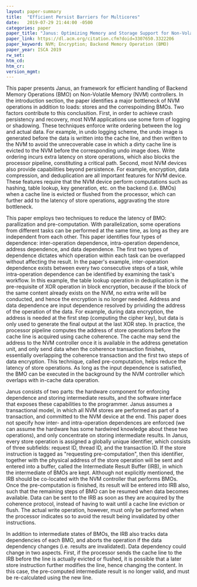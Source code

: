 ```yaml
---
layout: paper-summary
title:  "Efficient Persist Barriers for Multicores"
date:   2019-07-29 21:44:00 -0500
categories: paper
paper_title: "Janus: Optimizing Memory and Storage Support for Non-Volatile Memory Systems"
paper_link: https://dl.acm.org/citation.cfm?doid=3307650.3322206
paper_keyword: NVM; Encryption; Backend Memory Operation (BMO)
paper_year: ISCA 2019
rw_set: 
htm_cd: 
htm_cr: 
version_mgmt: 
---
```


This paper presents Janus, an framework for efficient handling of Backend Memory Operations (BMO) on Non-Volatile Memory 
(NVM) controllers. In the introduction section, the paper identifies a major bottleneck of NVM operations in addition to loads: 
stores and the correspoinding BMOs. Two factors contribute to this conclusition. First, in order to achieve crash 
persistency and recovery, most NVM applications use some form of logging or shadowing. These techniques enforce write ordering
between the log and actual data. For example, in undo logging scheme, the undo image is generated before the data
is written into the cache line, and then written to the NVM to avoid the unrecoverable case in which a dirty cache line
is evicted to the NVM before the corresponding undo image does. Write ordering incurs extra latency on store operations, 
which also blocks the processor pipeline, constituting a critical path. Second, most NVM devices also provide capabilities 
beyond persistence. For example, encryption, data compression, and deduplication are all important features for NVM
device. These features require that the NVM device perform computations such as hashing, table lookup, key generation, etc. 
on the backend (i.e. BMOs) when a cache line is evicted or flushed from the processor, which can further add to the latency 
of store operations, aggravating the store bottleneck.  

This paper employs two techniques to reduce the latency of BMO: parallization and pre-computation. With parallelization,
some operations from different tasks can be performed at the same time, as long as they are independent from each other.
This paper identifies four types of dependence: inter-operation dependence, intra-operation dependence, address dependence,
and data dependence. The first two types of dependence dictates which operation within each task can be overlapped without 
affecting the result. In the paper's example, inter-operation dependence exists between every two consecutive steps of 
a task, while intra-operation dependence can be identified by examining the task's workflow. In this example, the table 
lookup operation in deduplication is the pre-requisite of XOR operation in block encryption, because if the block of the 
same content already exists on the NVM, no extra write will be conducted, and hence the encryption is no longer needed. 
Address and data dependence are input dependence resolved by prividing the address of the operation of the data. For example,
during data encryption, the address is needed at the first step (computing the cipher key), but data is only used to 
generate the final output at the last XOR step. In practice, the processor pipeline computes the address of store operations
before the cache line is acquired using cache coherence. The cache may send the address to the NVM controller once it is 
available in the address genetation unit, and only send data when the coherence transaction finishes, essentially overlapping
the coherence transaction and the first two steps of data encryption. This technique, called pre-computation, helps 
reduce the latency of store operations. As long as the input dependence is satisfied, the BMO can be executed
in the background by the NVM controller which overlaps with in-cache data operation.

Janus consists of two parts: the hardware component for enforcing dependence and storing intermediate results, and the 
software interface that exposes these capabilities to the programmer. Janus assumes a transactional model, in which all 
NVM stores are performed as part of a transaction, and committed to the NVM device at the end. This paper does not specify 
how inter- and intra-operation dependences are enforced (we can assume the hardware has some hardwired knowledge about these
two operations), and only concentrate on storing intermediate results. In Janus, every store operation is assigned a globally 
unique identifier, which consists of three subfields: request ID, thread ID, and the transaction ID. If the store instruction
is tagged as "requesting pre-computation", then this identifier, together with the physical address of the store operation 
will be sent and entered into a buffer, called the Intermediate Result Buffer (IRB), in which the intermediate of BMOs
are kept. Although not explicitly mentioned, the IRB should be co-located with the NVM controller that performs BMOs.
Once the pre-computation is finished, its result will be entered into IRB also, such that the remaining steps of BMO can
be resumed when data becomes available. Data can be sent to the IRB as soon as they are acquired by the coherence protocol,
instead of having to wait until a cache line eviction or flush. The actual write operation, however, must only be performed
when the processor indicates so to avoid the result being invalidated by other instructions. 

In addition to intermediate states of BMOs, the IRB also tracks data dependencies of each BMO, and aborts the operation
if the data dependency changes (i.e. results are invalidated). Data dependency could change in two aspects. First, if 
the processor sends the cache line to the IRB before the line is actually evicted or flushed, it is possible that a
later store instruction further modifies the line, hence changing the content. In this case, the pre-computed intermediate
result is no longer valid, and must be re-calculated using the new line. 